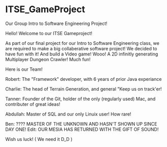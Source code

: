 # ITSE_GameProject
Our Group Intro to Software Engineering Project!

Hello!
Welcome to our ITSE Gameproject!

As part of our final project for our Intro to Software Engineering class, we are required to make a big collaberative software project!
We decided to have fun with it! And build a Video game! Wooo! A 2D infinitly generating Multiplayer Dungeon Crawler! Much fun!

Here is our Team!

Robert: The "Framework" developer, with 6 years of prior Java experiance

Charlie: The head of Terrain Generation, and general "Keep us on track'er!

Tanner: Founder of the Git, holder of the only (regularly used) Mac, and contributer of great ideas!

Abdullah: Master of SQL and our only Linuix user! How rare!

Ben: ???? MASTER OF THE UNKNOWN AND HASN'T SHOWN UP SINCE DAY ONE!
Edit: OUR MESIA HAS RETURNED WITH THE GIFT OF SOUND!


Wish us luck! ( We need it D_D )

